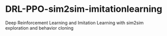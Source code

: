 # DRL-PPO-sim2sim-imitationlearning
Deep Reinforcement Learning and Imitation Learning with sim2sim exploration and behavior cloning
